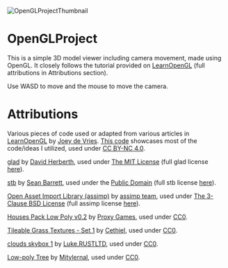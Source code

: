 ![OpenGLProjectThumbnail](https://github.com/a-nagavalli/OpenGLProject/assets/139515632/85a68d83-5232-4337-9e92-01234bd0b8e8)
# OpenGLProject

This is a simple 3D model viewer including camera movement, made using OpenGL. It closely follows the tutorial provided on [LearnOpenGL](https://learnopengl.com/) (full attributions in Attributions section). 

Use WASD to move and the mouse to move the camera. 

# Attributions
Various pieces of code used or adapted from various articles in [LearnOpenGL](https://learnopengl.com/) by [Joey de Vries](https://twitter.com/JoeyDeVriez). [This code](https://learnopengl.com/code_viewer_gh.php?code=src/3.model_loading/1.model_loading/model_loading.cpp) showcases most of the code/ideas I utilized, used under [CC BY-NC 4.0](https://creativecommons.org/licenses/by/4.0/).

[glad](https://github.com/Dav1dde/glad/tree/glad2) by [David Herberth](https://dav1d.de/), used under [The MIT License](https://opensource.org/license/mit/) (full glad license [here](https://github.com/a-nagavalli/OpenGLProject/blob/main/LICENSES.txt)). 

[stb](https://github.com/nothings/stb) by [Sean Barrett](http://nothings.org/), used under the [Public Domain](www.unlicense.org) (full stb license [here](https://github.com/a-nagavalli/OpenGLProject/blob/main/LICENSES.txt)).

[Open Asset Import Library (assimp)](https://github.com/assimp/assimp/tree/master) by [assimp team](https://github.com/assimp/assimp/blob/master/CREDITS), used under [The 3-Clause BSD License](https://opensource.org/license/bsd-3-clause/) (full assimp license [here](https://github.com/a-nagavalli/OpenGLProject/blob/main/LICENSES.txt)).

[Houses Pack Low Poly v0.2](https://opengameart.org/content/houses-pack-low-poly-v02) by [Proxy Games](https://opengameart.org/users/catalin-pavel), used under [CC0](https://creativecommons.org/publicdomain/zero/1.0/).

[Tileable Grass Textures - Set 1](https://opengameart.org/content/tileable-grass-textures-set-1) by [Cethiel](https://opengameart.org/users/cethiel), used under [CC0](https://creativecommons.org/publicdomain/zero/1.0/).

[clouds skybox 1](https://opengameart.org/content/clouds-skybox-1) by [Luke.RUSTLTD](https://opengameart.org/users/lukerustltd), used under [CC0](https://creativecommons.org/publicdomain/zero/1.0/).

[Low-poly Tree](https://opengameart.org/content/low-poly-tree-1) by [Mitylernal](https://opengameart.org/users/mitylernal), used under [CC0](https://creativecommons.org/publicdomain/zero/1.0/).